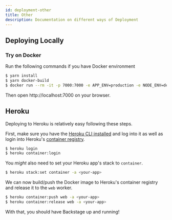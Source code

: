 ```yaml
---
id: deployment-other
title: Other
description: Documentation on different ways of Deployment
---
```


## Deploying Locally

### Try on Docker

Run the following commands if you have Docker environment

```bash
$ yarn install
$ yarn docker-build
$ docker run --rm -it -p 7000:7000 -e APP_ENV=production -e NODE_ENV=development example-backend:latest
```

Then open http://localhost:7000 on your browser.

## Heroku

Deploying to Heroku is relatively easy following these steps.

First, make sure you have the
[Heroku CLI installed](https://devcenter.heroku.com/articles/heroku-cli) and log
into it as well as login into Heroku's
[container registry](https://devcenter.heroku.com/articles/container-registry-and-runtime).

```bash
$ heroku login
$ heroku container:login
```

You _might_ also need to set your Heroku app's stack to `container`.

```bash
$ heroku stack:set container -a <your-app>
```

We can now build/push the Docker image to Heroku's container registry and
release it to the `web` worker.

```bash
$ heroku container:push web -a <your-app>
$ heroku container:release web -a <your-app>
```

With that, you should have Backstage up and running!
